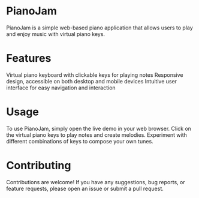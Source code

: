 # PianoJam
PianoJam is a simple web-based piano application that allows users to play and enjoy music with virtual piano keys.
# Features
Virtual piano keyboard with clickable keys for playing notes
Responsive design, accessible on both desktop and mobile devices
Intuitive user interface for easy navigation and interaction
# Usage
To use PianoJam, simply open the live demo in your web browser. Click on the virtual piano keys to play notes and create melodies. Experiment with different combinations of keys to compose your own tunes.
# Contributing
Contributions are welcome! If you have any suggestions, bug reports, or feature requests, please open an issue or submit a pull request.
